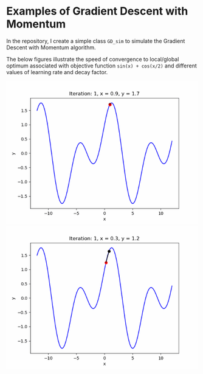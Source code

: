 # Examples of Gradient Descent with Momentum

In the repository, I create a simple class `GD_sim` to simulate the Gradient Descent
with Momentum algorithm.

The below figures illustrate the speed of convergence to local/global optimum associated
with objective function `sin(x) + cos(x/2)` and different values of learning rate and
decay factor.

![GD_with_momentum_1](./GD_with_momentum_1.gif)
![GD_with_momentum_2](./GD_with_momentum_2.gif)
